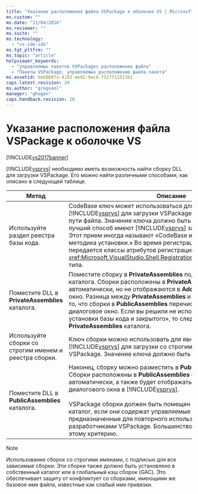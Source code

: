 ```yaml
---
title: "Указание расположения файла VSPackage к оболочке VS | Microsoft Docs"
ms.custom: ""
ms.date: "11/04/2016"
ms.reviewer: ""
ms.suite: ""
ms.technology: 
  - "vs-ide-sdk"
ms.tgt_pltfrm: ""
ms.topic: "article"
helpviewer_keywords: 
  - "управляемых пакетов VSPackages расположение файла"
  - "Пакеты VSPackage, управляемых расположение файла пакета"
ms.assetid: beb8607a-4183-4ed2-9ac8-7527f11513b1
caps.latest.revision: 20
ms.author: "gregvanl"
manager: "ghogen"
caps.handback.revision: 20
---
```

# Указание расположения файла VSPackage к оболочке VS
[!INCLUDE[vs2017banner](../../code-quality/includes/vs2017banner.md)]

[!INCLUDE[vsprvs](../../code-quality/includes/vsprvs_md.md)] необходимо иметь возможность найти сборку DLL для загрузки VSPackage. Его можно найти различными способами, как описано в следующей таблице.  
  
|Метод|Описание|  
|-----------|--------------|  
|Используйте раздел реестра базы кода.|CodeBase ключ может использоваться для направления [!INCLUDE[vsprvs](../../code-quality/includes/vsprvs_md.md)] для загрузки VSPackage сборки из любой полному пути файла. Значение ключа должно быть путь к библиотеке DLL. Это лучший способ имеют [!INCLUDE[vsprvs](../../code-quality/includes/vsprvs_md.md)] загрузить сборку пакета. Этот прием иногда называют «CodeBase и закрытого каталога методика установки.» Во время регистрации значение базы кода передается классы атрибутов регистрации через экземпляр <xref:Microsoft.VisualStudio.Shell.RegistrationAttribute.RegistrationContext> типа.|  
|Поместите DLL в **PrivateAssemblies** каталога.|Поместите сборку в **PrivateAssemblies** подкаталог [!INCLUDE[vsprvs](../../code-quality/includes/vsprvs_md.md)] каталога. Сборки расположены в **PrivateAssemblies** обнаруживаются автоматически, но не отображаются в **Add References** диалоговое окно. Разница между **PrivateAssemblies** и **PublicAssemblies** является то, что сборки в **PublicAssemblies** перечисляются в **Add References** диалоговое окно. Если вы решили не использовать метод «каталог установки базы кода и закрытого», то следует установить в **PrivateAssemblies** каталога.|  
|Используйте сборки со строгим именем и реестра сборки.|Ключ сборки можно использовать для явного перенаправления [!INCLUDE[vsprvs](../../code-quality/includes/vsprvs_md.md)] для загрузки со строгим именем сборки VSPackage. Значение ключа должно быть строгое имя сборки.|  
|Поместите DLL в **PublicAssemblies** каталога.|Наконец, сборку можно разместить в **PublicAssemblies** подкаталог. Сборки расположены в **PublicAssemblies** обнаруживаются автоматически, а также будет отображаться в **Add References** диалогового окна в [!INCLUDE[vsprvs](../../code-quality/includes/vsprvs_md.md)].<br /><br /> VSPackage сборки должен быть помещен только в **PublicAssemblies** каталог, если они содержат управляемые компоненты, предназначенные для повторного использования другими разработчиками VSPackage. Большинство сборок не соответствуют этому критерию.|  
  
> [!NOTE]
>  Использование сборок со строгими именами, с подписью для все зависимые сборки. Эти сборки также должно быть установлено в собственный каталог или в глобальный кэш сборок \(GAC\). Это обеспечивает защиту от конфликтует со сборками, имеющими же базовое имя файла, известные как слабый имя привязки.